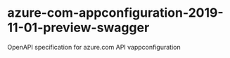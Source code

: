 # azure-com-appconfiguration-2019-11-01-preview-swagger
OpenAPI specification for azure.com API vappconfiguration
